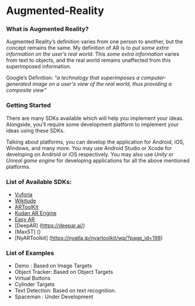 # Augmented-Reality
### What is Augmented Reality?
Augmented Reality’s definition varies from one person to another, but the concept remains the same.
My definition of AR is to _put some extra information on the user’s real world_. This _some extra information_ varies from text to objects, and the real world remains unaffected from this superimposed information.

Google’s Definition: _"a technology that superimposes a computer-generated image on a user's view of the real world, thus providing a composite view"_

### Getting Started
There are many SDKs available which will help you implement your ideas. Alongside, you’ll require some development platform to implement your ideas using these SDKs.

Talking about platforms, you can develop the application for Android, iOS, Windows, and many more. You may use Android Studio or Xcode for developing on Android or iOS respectively. You may also use _Unity_ or _Unreal game engine_ for developing applications for all the above mentioned platforms.

### List of Available SDKs:
- [Vuforia](https://vuforia.com/)
- [Wikitude](https://www.wikitude.com/)
- [ARToolKit](http://artoolkit.org/)
- [Kudan AR Engine](https://www.kudan.eu/)
- [Easy AR](https://easyar.com/)
- [DeepAR] (https://deepar.ai/)
- [MaxST] ()
- [NyARToolkit] (https://nyatla.jp/nyartoolkit/wp/?page_id=198)


### List of Examples
-	Demo :
  Based on Image Targets
-	Object Tracker:
  Based on Object Targets
-	Virtual Buttons
-	Cylinder Targets
-	Text Detection:
  Based on text recognition.
-	Spaceman :
  Under Development
